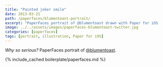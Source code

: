 ```yaml
---
title: "Painted joker smile"
date: 2013-03-21
path: /paperfaces/blumentoast-portrait/
excerpt: "PaperFaces portrait of @blumentoast drawn with Paper for iOS on an iPad."
image: ../../assets/images/paperfaces-blumentoast-twitter.jpg
categories: [paperfaces]
tags: [portrait, illustration, Paper for iOS]
---
```


*Why so serious?* PaperFaces portrait of [@blumentoast](https://twitter.com/blumentoast).

{% include_cached boilerplate/paperfaces.md %}
